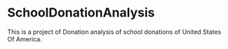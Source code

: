 # SchoolDonationAnalysis
This is a project of Donation analysis of school donations of United States Of America.
